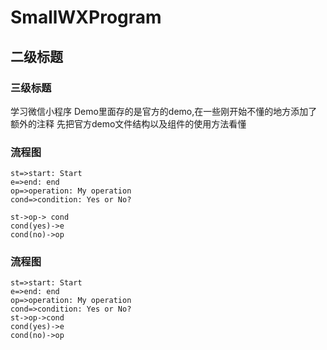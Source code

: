 # SmallWXProgram
## 二级标题
### 三级标题
学习微信小程序
Demo里面存的是官方的demo,在一些刚开始不懂的地方添加了额外的注释
先把官方demo文件结构以及组件的使用方法看懂
### 流程图
``` flow
st=>start: Start
e=>end: end
op=>operation: My operation
cond=>condition: Yes or No?

st->op-> cond
cond(yes)->e
cond(no)->op
```
### 流程图
```flow
st=>start: Start
e=>end: end
op=>operation: My operation
cond=>condition: Yes or No?
st->op->cond
cond(yes)->e
cond(no)->op
```
